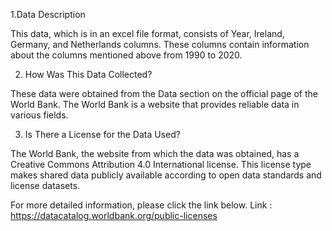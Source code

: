1.Data Description

This data, which is in an excel file format, consists of Year, Ireland, Germany, and Netherlands columns. These columns contain information about the columns mentioned above from 1990 to 2020.

2. How Was This Data Collected?

These data were obtained from the Data section on the official page of the World Bank. The World Bank is a website that provides reliable data in various fields.

3. Is There a License for the Data Used?

The World Bank, the website from which the data was obtained, has a Creative Commons Attribution 4.0 International license. This license type makes shared data publicly available according to open data standards and license datasets.

For more detailed information, please click the link below. Link : https://datacatalog.worldbank.org/public-licenses
